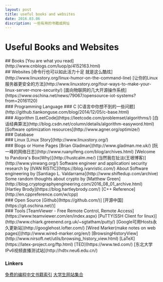```yaml
---
layout: post
title: useful books and websites
date: 2016.03.06
discription: 一些有用的书籍或网址
---
```


# Useful Books and Websites

<div id="2"></div>
## Books
[You are what you read](http://www.cnblogs.com/luop/p/4152163.html)

<div id="3"></div>
## Websites
[命令行也可以如此活力十足 就是这么酷炫](http://www.linuxstory.org/linux-humor-on-the-command-line)
[让你的Linux服务器更安全的方法](http://www.linuxstory.org/four-ways-to-make-your-linux-server-more-security/)
[面向物联网的几大开源操作系统](https://www.oschina.net/news/79067/opensource-iot-systems?from=20161120)

<div id="3.1"></div>
### Programming Language
### C
[C语言中你想不到的一些问题](http://github.tiankonguse.com/blog/2014/12/05/c-base.html)

<div id="3.2"></div>
### Algorithm
[LeetCode](https://leetcode.com/problemset/algorithms/)
[白话经典算法](http://blog.csdn.net/column/details/algorithm-easyword.html)
[Software optimization resources](http://www.agner.org/optimize/)

<div id="3.3"></div>
### Database

<div id="3.4"></div>
### Linux
[Linux Story](http://www.linuxstory.org/)

<div id="3.5"></div>
### Blogs or Home Pages
[Brian Gladman](http://www.gladman.me.uk/)
[阮一峰的网络日志](http://www.ruanyifeng.com/blog/archives.html)
[Welcome to Pandora's Box(Why)](http://hustcalm.me/)
[当然我在扯淡(王垠博客)](http://www.yinwang.org/)
Software engineer and applicationi security research by [IVAN RISTIC](https://blog.ivanristic.com/)
About Software engineering by [Santiago L. Valdarrama](http://www.shiftedup.com/archive)
Some random thoughts about crypto by [Matthew Green](http://blog.cryptographyengineering.com/2016_08_01_archive.html)
[Hartley Brody](https://blog.hartleybrody.com/)
[C++ Reference](http://en.cppreference.com/w/cpp)


<div id="3.6"></div>
### Open Source
[Github](https://github.com/)]
[开源中国](https://git.oschina.net/)]

<div id="3.7"></div>
### Tools
[TeamViewer - Free Remote Control, Remote Access](https://www.teamviewer.com/en/index.aspx)
[PuTTY(SSH Client for linux)](http://www.chiark.greenend.org.uk/~sgtatham/putty/)
[Google可用Hosts永久更新站](http://googlehost.lofter.com/)
[Wired Marker(make notes on web pages)](http://www.wired-marker.org/en/)
[BrowsingHistoryView](http://www.nirsoft.net/utils/browsing_history_view.html)
[LaTeX](https://latex-project.org/ftp.html)
[TED](https://www.ted.com/)
[东北大学IPv6视频直播测试站](http://hdtv.neu6.edu.cn/)

### Linkers
[免费的编程中文书籍索引](https://github.com/justjavac/free-programming-books-zh_CN)
[大学生网站集合](https://github.com/Xuanwo/WebsitesForStudents)


